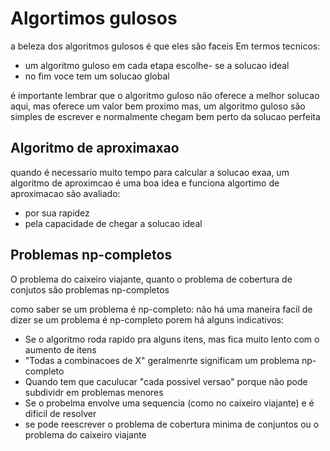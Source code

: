 # Algortimos gulosos
a beleza dos algoritmos gulosos é que eles são faceis 
Em termos tecnicos:
- um algoritmo guloso em cada etapa escolhe- se a solucao ideal
- no fim voce tem um solucao global

é importante lembrar que o algoritmo guloso não oferece a melhor solucao aqui, mas oferece um valor bem proximo
mas, um algoritmo guloso são simples de escrever e normalmente chegam bem perto da solucao perfeita

## Algoritmo de aproximaxao
 quando é necessario muito tempo para calcular a solucao exaa, um algoritmo de aproximcao é uma boa idea e funciona
 algortimo de aproximacao são avaliado:
 - por sua rapidez
 - pela capacidade de chegar a solucao ideal

## Problemas np-completos
O problema do caixeiro viajante, quanto o problema de cobertura de conjutos são problemas np-completos

como saber se um problema é np-completo:
não há uma maneira facil de dizer se um problema é np-completo
porem há alguns indicativos:
- Se o algoritmo roda rapido pra alguns itens, mas fica muito lento com o aumento de itens
- "Todas a combinacoes de X" geralmenrte significam um problema np-completo
- Quando tem que caculucar "cada possivel versao" porque não pode subdividr em problemas menores
- Se o probelma envolve uma sequencia (como no caixeiro viajante) e é dificil de resolver
- se pode reescrever o problema de cobertura minima de conjuntos ou o problema do caixeiro viajante